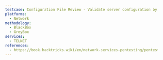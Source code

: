 ```yaml
---
testcase: Configuration File Review - Validate server configuration by inspecting /etc/inetd.conf or /etc/xinetd.d/telnet for enabled Telnet options and flags
platforms: 
  - Network
methodology: 
  - BlackBox
  - GreyBox
services:
  - TELNET
references:
  - https://book.hacktricks.wiki/en/network-services-pentesting/pentesting-telnet.html
---
```

